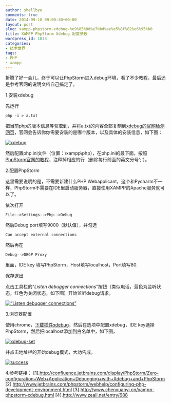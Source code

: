 ```yaml
---
author: shellbye
comments: true
date: 2014-09-18 09:00:30+00:00
layout: post
slug: xampp-phpstorm-xdebug-%e9%85%8d%e7%bd%ae%e5%8f%82%e6%95%b0
title: XAMPP PhpStorm Xdebug 配置参数
wordpress_id: 1033
categories:
- 技术世界
tags:
- PHP
- xampp
---
```


折腾了好一会儿，终于可以让PhpStorm进入debug环境，看了不少教程，最后还是参考官网的说明文档自己搞定了。



1.安装xdebug

先运行
    
    php -i > a.txt

把当前php的版本信息等获取到，并将a.txt的内容全部复制到[xdebug的官网检测网页](http://xdebug.org/wizard.php)，官网会告诉你你需要安装的是哪个版本，以及具体的安装信息，如下图：

[![xdebug](http://www.shellbye.com/blog/wp-content/uploads/2014/09/QQ截图20140918162042-300x111.jpg)](http://www.shellbye.com/blog/wp-content/uploads/2014/09/QQ截图20140918162042.jpg)

然后配置php.ini文件（位置：\xampp\php），在php.ini的最下面，按照[PhpStorm官网的教程](http://www.jetbrains.com/phpstorm/webhelp/configuring-xdebug.html)，注释掉相应的行（删除每行前面的英文分号';'）。



2.配置PhpStorm

这里需要说明的是，不需要新建什么PHP Webapplicant，这个和Pycharm不一样，PhpStorm不需要在IDE里启动服务器，直接使用XAMPP的Apache服务就可以了。

依次打开
    
    File-->Settings-->Php-->Debug

然后Debug port填写9000（默认值），并勾选
    
    Can accept external connections 



然后再在
    
    Debug-->DBGP Proxy

里面，IDE key 填写PhpStorm，Host填写localhost，Port填写80.

保存退出

点击工具栏的“_Listen debugger connections_”按钮（类似电话，蓝色为监听状态，红色为关闭状态，如下图）开始监听debug请求。

[![“Listen debugger connections”](http://www.shellbye.com/blog/wp-content/uploads/2014/09/1-300x44.jpg)](http://www.shellbye.com/blog/wp-content/uploads/2014/09/1.jpg)



3.浏览器配置

使用chrome，[下载插件xdebug](https://chrome.google.com/webstore/detail/xdebug-helper/eadndfjplgieldjbigjakmdgkmoaaaoc?hl=en)，然后在选项中配置xdebug，IDE key选择PhpStorm，然后把localhost添加到白名单中，如下图，

[![xdebug-set](http://www.shellbye.com/blog/wp-content/uploads/2014/09/11-189x300.jpg)](http://www.shellbye.com/blog/wp-content/uploads/2014/09/11.jpg)

并点击地址栏的开始debug模式，大功告成。

[![success](http://www.shellbye.com/blog/wp-content/uploads/2014/09/12-300x59.jpg)](http://www.shellbye.com/blog/wp-content/uploads/2014/09/12.jpg)



4.参考链接：
[1].http://confluence.jetbrains.com/display/PhpStorm/Zero-configuration+Web+Application+Debugging+with+Xdebug+and+PhpStorm
[2].http://www.jetbrains.com/phpstorm/webhelp/configuring-php-development-environment.html
[3].http://www.chenxuanyi.cn/xampp-phpstorm-xdebug.html
[4].http://www.zeali.net/entry/688

